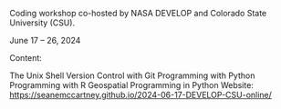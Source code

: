 Coding workshop co-hosted by NASA DEVELOP and Colorado State University (CSU).

June 17 – 26, 2024

Content:

The Unix Shell
Version Control with Git
Programming with Python
Programming with R
Geospatial Programming in Python
Website: https://seanemccartney.github.io/2024-06-17-DEVELOP-CSU-online/
